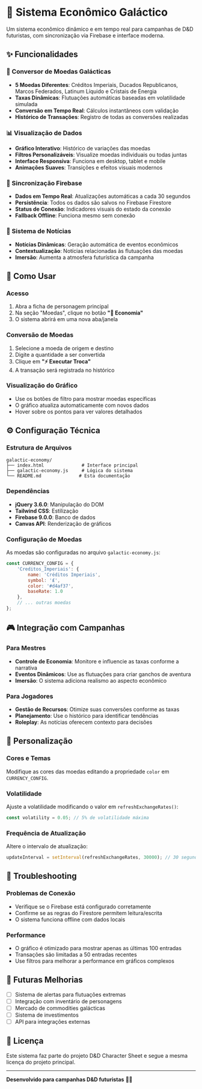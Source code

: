 # 🌌 Sistema Econômico Galáctico

Um sistema econômico dinâmico e em tempo real para campanhas de D&D futuristas, com sincronização via Firebase e interface moderna.

## ✨ Funcionalidades

### 💱 Conversor de Moedas Galácticas
- **5 Moedas Diferentes**: Créditos Imperiais, Ducados Republicanos, Marcos Federados, Latinum Líquido e Cristais de Energia
- **Taxas Dinâmicas**: Flutuações automáticas baseadas em volatilidade simulada
- **Conversão em Tempo Real**: Cálculos instantâneos com validação
- **Histórico de Transações**: Registro de todas as conversões realizadas

### 📊 Visualização de Dados
- **Gráfico Interativo**: Histórico de variações das moedas
- **Filtros Personalizáveis**: Visualize moedas individuais ou todas juntas
- **Interface Responsiva**: Funciona em desktop, tablet e mobile
- **Animações Suaves**: Transições e efeitos visuais modernos

### 🔄 Sincronização Firebase
- **Dados em Tempo Real**: Atualizações automáticas a cada 30 segundos
- **Persistência**: Todos os dados são salvos no Firebase Firestore
- **Status de Conexão**: Indicadores visuais do estado da conexão
- **Fallback Offline**: Funciona mesmo sem conexão

### 📰 Sistema de Notícias
- **Notícias Dinâmicas**: Geração automática de eventos econômicos
- **Contextualização**: Notícias relacionadas às flutuações das moedas
- **Imersão**: Aumenta a atmosfera futurística da campanha

## 🚀 Como Usar

### Acesso
1. Abra a ficha de personagem principal
2. Na seção "Moedas", clique no botão **"🌌 Economia"**
3. O sistema abrirá em uma nova aba/janela

### Conversão de Moedas
1. Selecione a moeda de origem e destino
2. Digite a quantidade a ser convertida
3. Clique em **"⚡ Executar Troca"**
4. A transação será registrada no histórico

### Visualização do Gráfico
- Use os botões de filtro para mostrar moedas específicas
- O gráfico atualiza automaticamente com novos dados
- Hover sobre os pontos para ver valores detalhados

## ⚙️ Configuração Técnica

### Estrutura de Arquivos
```
galactic-economy/
├── index.html              # Interface principal
├── galactic-economy.js     # Lógica do sistema
└── README.md              # Esta documentação
```

### Dependências
- **jQuery 3.6.0**: Manipulação do DOM
- **Tailwind CSS**: Estilização
- **Firebase 9.0.0**: Banco de dados
- **Canvas API**: Renderização de gráficos

### Configuração de Moedas
As moedas são configuradas no arquivo `galactic-economy.js`:

```javascript
const CURRENCY_CONFIG = {
    'Creditos_Imperiais': { 
        name: 'Créditos Imperiais', 
        symbol: '₤', 
        color: '#d4af37',
        baseRate: 1.0
    },
    // ... outras moedas
};
```

## 🎮 Integração com Campanhas

### Para Mestres
- **Controle de Economia**: Monitore e influencie as taxas conforme a narrativa
- **Eventos Dinâmicos**: Use as flutuações para criar ganchos de aventura
- **Imersão**: O sistema adiciona realismo ao aspecto econômico

### Para Jogadores
- **Gestão de Recursos**: Otimize suas conversões conforme as taxas
- **Planejamento**: Use o histórico para identificar tendências
- **Roleplay**: As notícias oferecem contexto para decisões

## 🔧 Personalização

### Cores e Temas
Modifique as cores das moedas editando a propriedade `color` em `CURRENCY_CONFIG`.

### Volatilidade
Ajuste a volatilidade modificando o valor em `refreshExchangeRates()`:
```javascript
const volatility = 0.05; // 5% de volatilidade máxima
```

### Frequência de Atualização
Altere o intervalo de atualização:
```javascript
updateInterval = setInterval(refreshExchangeRates, 30000); // 30 segundos
```

## 🐛 Troubleshooting

### Problemas de Conexão
- Verifique se o Firebase está configurado corretamente
- Confirme se as regras do Firestore permitem leitura/escrita
- O sistema funciona offline com dados locais

### Performance
- O gráfico é otimizado para mostrar apenas as últimas 100 entradas
- Transações são limitadas a 50 entradas recentes
- Use filtros para melhorar a performance em gráficos complexos

## 🚀 Futuras Melhorias

- [ ] Sistema de alertas para flutuações extremas
- [ ] Integração com inventário de personagens
- [ ] Mercado de commodities galácticas
- [ ] Sistema de investimentos
- [ ] API para integrações externas

## 📄 Licença

Este sistema faz parte do projeto D&D Character Sheet e segue a mesma licença do projeto principal.

---

**Desenvolvido para campanhas D&D futuristas** 🚀✨
